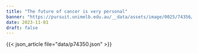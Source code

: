 ```yaml
---
title: "The future of cancer is very personal"
banner: "https://pursuit.unimelb.edu.au/__data/assets/image/0025/74356/The-future-of-cancer-is-very-personal_c761c42f-dc0f-4f19-b48d-75760f6cf17f.jpg"
date: 2023-11-01
draft: false
---
```


{{< json_article file="data/p74350.json" >}}